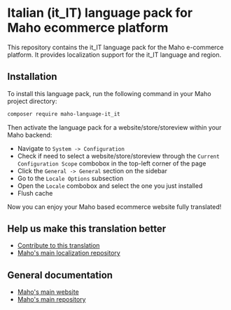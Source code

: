 # Italian (it_IT) language pack for Maho ecommerce platform

This repository contains the it_IT language pack for the Maho e-commerce platform.
It provides localization support for the it_IT language and region.

## Installation

To install this language pack, run the following command in your Maho project directory:

```bash
composer require maho-language-it_it
```

Then activate the language pack for a website/store/storeview within your Maho backend:
- Navigate to `System -> Configuration`
- Check if need to select a website/store/storeview through the `Current Configuration Scope`
  combobox in the top-left corner of the page
- Click the `General -> General` section on the sidebar
- Go to the `Locale Options` subsection
- Open the `Locale` combobox and select the one you just installed 
- Flush cache

Now you can enjoy your Maho based ecommerce website fully translated!

## Help us make this translation better

* [Contribute to this translation](https://translate.mahocommerce.com)
* [Maho's main localization repository](https://github.com/MahoCommerce/maho)

## General documentation

* [Maho's main website](https://mahocommerce.com)
* [Maho's main repository](https://github.com/MahoCommerce/maho)
